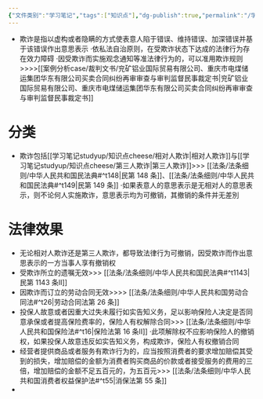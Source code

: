 ```yaml
---
{"文件类别":"学习笔记","tags":["知识点"],"dg-publish":true,"permalink":"/学习笔记studyup/知识点cheese/欺诈/","dgPassFrontmatter":true,"created":"2024-07-17T10:45:00.289+08:00","updated":"2024-09-30T11:34:51.325+08:00"}
---
```


- 欺诈是指以虚构或者隐瞒的方式使表意人陷于错误、维持错误、加深错误并基于该错误作出意思表示
·依私法自治原则，在受欺诈状态下达成的法律行为存在效力障碍
·因受欺诈而实施观念通知等准法律行为的，可以准用欺诈规则>>>>[[案例分析case/裁判文书/兖矿铝业国际贸易有限公司、重庆市电煤储运集团华东有限公司买卖合同纠纷再审审查与审判监督民事裁定书\|兖矿铝业国际贸易有限公司、重庆市电煤储运集团华东有限公司买卖合同纠纷再审审查与审判监督民事裁定书]]
# 分类
- 欺诈包括[[学习笔记studyup/知识点cheese/相对人欺诈\|相对人欺诈]]与[[学习笔记studyup/知识点cheese/第三人欺诈\|第三人欺诈]]>>> [[法条/法条细则/中华人民共和国民法典#^t148\|民第 148 条]]、[[法条/法条细则/中华人民共和国民法典#^t149\|民第 149 条]]
·如果表意人的意思表示是无相对人的意思表示，则不论何人实施欺诈，意思表示均为可撤销，其撤销的条件并无差別
# 法律效果
- 无论相对人欺诈还是第三人欺诈，都导致法律行为可撤销，因受欺诈而作出意思表示的一方当事人享有撤销权
- 受欺诈所立的遗嘱无效>>> [[法条/法条细则/中华人民共和国民法典#^t1143\|民第 1143 条Ⅱ]]
- 因欺诈而订立的劳动合同无效>>>> [[法条/法条细则/中华人民共和国劳动合同法#^t26\|劳动合同法第 26 条]]
- 投保人故意或者因重大过失未履行如实告知义务，足以影响保险人决定是否同意承保或者提高保险费率的，保险人有权解除合同>>> [[法条/法条细则/中华人民共和国保险法#^t16\|保险法第 16 条Ⅱ]]
·此项解除权不应影响保险人的撤销权，如果投保人故意违反如实告知义务，构成欺诈，保险人有权撤销合同
- 经营者提供商品或者服务有欺诈行为的，应当按照消费者的要求增加赔偿其受到的损失，增加赔偿的金额为消费者购买商品的价款或者接受服务的费用的三倍，增加赔偿的金额不足五百元的，为五百元>>> [[法条/法条细则/中华人民共和国消费者权益保护法#^t55\|消保法第 55 条]]
- 